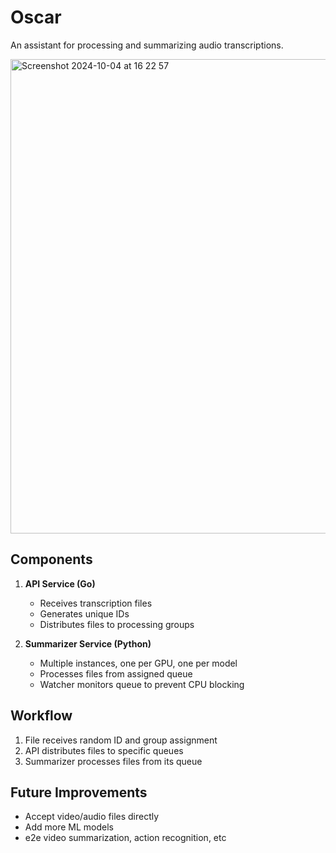 # Oscar

An assistant for processing and summarizing audio transcriptions.

<img width="759" alt="Screenshot 2024-10-04 at 16 22 57" src="https://github.com/user-attachments/assets/736b3d95-9f2e-4d81-9d27-04daf844b6d1">


## Components

1. **API Service (Go)**
   - Receives transcription files
   - Generates unique IDs
   - Distributes files to processing groups

2. **Summarizer Service (Python)**
   - Multiple instances, one per GPU, one per model
   - Processes files from assigned queue
   - Watcher monitors queue to prevent CPU blocking

## Workflow

1. File receives random ID and group assignment
2. API distributes files to specific queues
3. Summarizer processes files from its queue

## Future Improvements

- Accept video/audio files directly
- Add more ML models
- e2e video summarization, action recognition, etc
